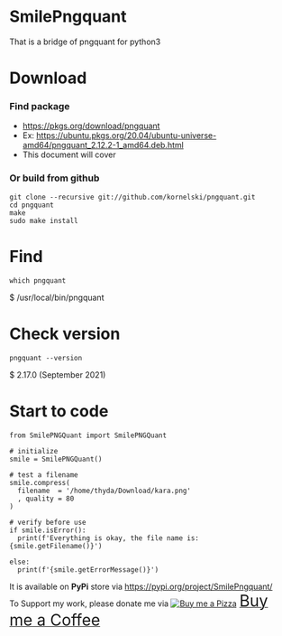# SmilePngquant
That is a bridge of pngquant for python3

# Download
### Find package
- https://pkgs.org/download/pngquant
- Ex: https://ubuntu.pkgs.org/20.04/ubuntu-universe-amd64/pngquant_2.12.2-1_amd64.deb.html
- This document will cover

### Or build from github
```commandline
git clone --recursive git://github.com/kornelski/pngquant.git
cd pngquant
make
sudo make install
```

# Find
```commandline
which pngquant
```
$ /usr/local/bin/pngquant

# Check version
```commandline
pngquant --version
```
$ 2.17.0 (September 2021)

# Start to code
```
from SmilePNGQuant import SmilePNGQuant

# initialize
smile = SmilePNGQuant()

# test a filename
smile.compress(
  filename  = '/home/thyda/Download/kara.png'
  , quality = 80
)

# verify before use
if smile.isError():
  print(f'Everything is okay, the file name is: {smile.getFilename()}')

else:
  print(f'{smile.getErrorMessage()}')
```

It is available on **PyPi** store via https://pypi.org/project/SmilePngquant/ \
To Support my work, please donate me via <a class="bmc-button" target="_blank" href="https://www.buymeacoffee.com/sitthykun"><img src="https://cdn.buymeacoffee.com/buttons/bmc-new-btn-logo.svg" alt="Buy me a Pizza"><span style="margin-left:5px;font-size:28px !important;">Buy me a Coffee</span></a>


